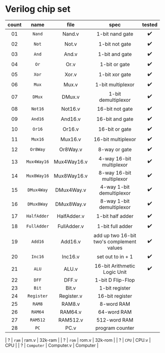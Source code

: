 # Verilog chip set

| count | name | file | spec | tested |
| :--------: | :--------: | :--------: | :--------: | :--------: |
| 01 | `Nand` | Nand.v | 1-bit nand gate | :heavy_check_mark: |
| 02 | `Not` | Not.v | 1-bit not gate | :heavy_check_mark: |
| 03 | `And` | And.v | 1-bit and gate | :heavy_check_mark: |
| 04 | `Or` | Or.v | 1-bit or gate | :heavy_check_mark: |
| 05 | `Xor` | Xor.v | 1-bit xor gate | :heavy_check_mark: |
| 06 | `Mux` | Mux.v | 1-bit multiplexor | :heavy_check_mark: |
| 07 | `DMux` | DMux.v | 1-bit demultiplexor | :heavy_check_mark: |
| 08 | `Not16` | Not16.v | 16-bit not gate | :heavy_check_mark: |
| 09 | `And16` | And16.v | 16-bit and gate | :heavy_check_mark: |
| 10 | `Or16` | Or16.v | 16-bit or gate | :heavy_check_mark: |
| 11 | `Mux16` | Mux16.v | 16-bit multiplexor | :heavy_check_mark: |
| 12 | `Or8Way` | Or8Way.v | 8-way or gate | :heavy_check_mark: |
| 13 | `Mux4Way16` | Mux4Way16.v | 4-way 16-bit multiplexor | :heavy_check_mark: |
| 14 | `Mux8Way16` | Mux8Way16.v | 8-way 16-bit multiplexor | :heavy_check_mark: |
| 15 | `DMux4Way` | DMux4Way.v | 4-way 1-bit demultiplexor | :heavy_check_mark: |
| 16 | `DMux8Way` | DMux8Way.v | 8-way 1-bit demultiplexor | :heavy_check_mark: |
| 17 | `HalfAdder` | HalfAdder.v | 1-bit half adder | :heavy_check_mark: |
| 18 | `FullAdder` | FullAdder.v | 1-bit full adder | :heavy_check_mark: |
| 19 | `Add16` | Add16.v | add up two 16-bit two's complement values | :heavy_check_mark: |
| 20 | `Inc16` | Inc16.v | set out to in + 1 | :heavy_check_mark: |
| 21 | `ALU` | ALU.v | 16-bit Arithmetic Logic Unit | :heavy_check_mark: |
| 22 | `DFF` | DFF.v | 1-bit D Flip-Flop |
| 23 | `Bit` | Bit.v | 1-bit register |
| 24 | `Register` | Register.v | 16-bit register |
| 25 | `RAM8` | RAM8.v | 8-word RAM |
| 26 | `RAM64` | RAM64.v | 64-word RAM |
| 27 | `RAM512` | RAM512.v | 512-word RAM |
| 28 | `PC` | PC.v | program counter |

| ? | `ram` | ram.v | 32k-ram |
| ? | `rom` | rom.v | 32k-rom |
| ? | `CPU` | CPU.v | CPU |
| ? | `Computer` | Computer.v | Computer |